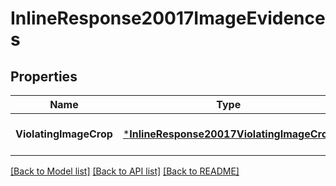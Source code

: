 # InlineResponse20017ImageEvidences

## Properties
Name | Type | Description | Notes
------------ | ------------- | ------------- | -------------
**ViolatingImageCrop** | [***InlineResponse20017ViolatingImageCrop**](inline_response_200_17_violatingImageCrop.md) |  | [optional] [default to null]

[[Back to Model list]](../README.md#documentation-for-models) [[Back to API list]](../README.md#documentation-for-api-endpoints) [[Back to README]](../README.md)

